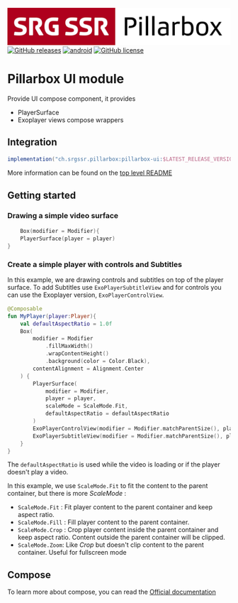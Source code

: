 [![Pillarbox logo](https://github.com/SRGSSR/pillarbox-apple/blob/main/docs/README-images/logo.jpg)](https://github.com/SRGSSR/pillarbox-android)
[![GitHub releases](https://img.shields.io/github/v/release/SRGSSR/pillarbox-android)](https://github.com/SRGSSR/pillarbox-android/releases)
[![android](https://img.shields.io/badge/android-21+-green)](https://github.com/SRGSSR/pillarbox-android)
[![GitHub license](https://img.shields.io/github/license/SRGSSR/pillarbox-android)](https://github.com/SRGSSR/pillarbox-android/blob/main/LICENSE)

# Pillarbox UI module

Provide UI compose component, it provides
- PlayerSurface
- Exoplayer views compose wrappers

## Integration

```gradle
implementation("ch.srgssr.pillarbox:pillarbox-ui:$LATEST_RELEASE_VERSION")
```

More information can be found on the [top level README](../docs/README.md)

## Getting started

### Drawing a simple video surface

```kotlin
    Box(modifier = Modifier){
    PlayerSurface(player = player)
}
```
### Create a simple player with controls and Subtitles

In this example, we are drawing controls and subtitles on top of the player surface. To add Subtitles use `ExoPlayerSubtitleView` and for controls 
you can use the Exoplayer version, `ExoPlayerControlView`. 

```kotlin
@Composable
fun MyPlayer(player:Player){
    val defaultAspectRatio = 1.0f
    Box(
        modifier = Modifier
            .fillMaxWidth()
            .wrapContentHeight()
            .background(color = Color.Black),
        contentAlignment = Alignment.Center
    ) {
        PlayerSurface(
            modifier = Modifier,
            player = player,
            scaleMode = ScaleMode.Fit,
            defaultAspectRatio = defaultAspectRatio
        )
        ExoPlayerControlView(modifier = Modifier.matchParentSize(), player = player)
        ExoPlayerSubtitleView(modifier = Modifier.matchParentSize(), player = player)
    }
}
```
The `defaultAspectRatio` is used while the video is loading or if the player doesn't play a video.

In this example, we use `ScaleMode.Fit` to fit the content to the parent container, but there is more _ScaleMode_ :

- `ScaleMode.Fit` : Fit player content to the parent container and keep aspect ratio.
- `ScaleMode.Fill` : Fill player content to the parent container.
- `ScaleMode.Crop` : Crop player content inside the parent container and keep aspect ratio. Content outside the parent container will be clipped.
- `ScaleMode.Zoom`: Like _Crop_ but doesn't clip content to the parent container. Useful for fullscreen mode

## Compose

To learn more about compose, you can read the [Official documentation](https://developer.android.com/jetpack/compose)


